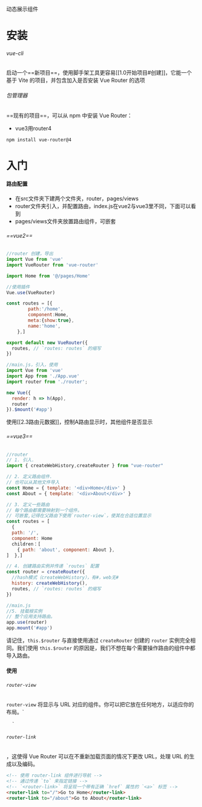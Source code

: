 动态展示组件
# 安装
###### vue-cli
启动一个==新项目==，使用脚手架工具更容易[[1.0开始项目#创建]]，它能一个基于 Vite 的项目，并包含加入是否安装 Vue Router 的选项
###### 包管理器

==现有的项目==，可以从 npm 中安装 Vue Router：
- vue3用router4
```
npm install vue-router@4
```

# 入门
#### 路由配置
- 在src文件夹下建两个文件夹，router，pages/views
- router文件夹引入，并配置路由，index.js在vue2与vue3里不同，下面可以看到
- pages/views文件夹放置路由组件，可嵌套
###### ==vue2==
```js
//router 创建，导出
import Vue from 'vue'
import VueRouter from 'vue-router'

import Home from '@/pages/Home'

//使用插件
Vue.use(VueRouter)

const routes = [{
        path:'/home',
        component:Home,
        meta:{show:true},
        name:'home',
    },]

export default new VueRouter({
  routes, // `routes: routes` 的缩写
})

//main.js，引入，使用
import Vue from 'vue'
import App from './App.vue'
import router from './router';

new Vue({
  render: h => h(App),
  router
}).$mount('#app')
```
使用[[2.3路由元数据]]，控制A路由显示时，其他组件是否显示
###### ==vue3==
```js
//router
// 1. 引入.
import { createWebHistory,createRouter } from "vue-router"

// 2. 定义路由组件.
// 也可以从其他文件导入
const Home = { template: '<div>Home</div>' }
const About = { template: '<div>About</div>' }

// 3. 定义一些路由
// 每个路由都需要映射到一个组件。
// 可嵌套,记得在父路由下使用`router-view`，使其在合适位置显示
const routes = [
  { 
  path: '/', 
  component: Home 
  children：[
	{ path: 'about', component: About },
]  },]

// 4. 创建路由实例并传递 `routes` 配置
const router = createRouter({
  //hash模式（createWebHistory），有#，web无#
  history: createWebHistory(),
  routes, // `routes: routes` 的缩写
})

//main.js 
//5. 挂载根实例
// 整个应用支持路由。
app.use(router)
app.mount('#app')
```

请记住，`this.$router` 与直接使用通过 `createRouter` 创建的 `router` 实例完全相同。我们使用 `this.$router` 的原因是，我们不想在每个需要操作路由的组件中都导入路由。

#### 使用
###### `router-view`[​](https://router.vuejs.org/zh/guide/#router-view)

`router-view` 将显示与 URL 对应的组件。你可以把它放在任何地方，以适应你的布局。`  

    <router-view></router-view>`
###### `router-link`
，这使得 Vue Router 可以在不重新加载页面的情况下更改 URL，处理 URL 的生成以及编码。
```html
<!-- 使用 router-link 组件进行导航 --> 
<!-- 通过传递 `to` 来指定链接 --> 
<!-- `<router-link>` 将呈现一个带有正确 `href` 属性的 `<a>` 标签 --> 
<router-link to="/">Go to Home</router-link> 
<router-link to="/about">Go to About</router-link>
```
